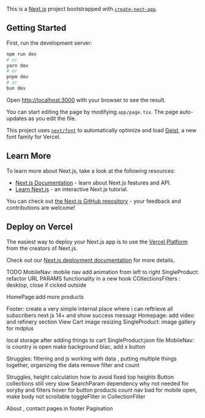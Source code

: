 This is a [Next.js](https://nextjs.org) project bootstrapped with [`create-next-app`](https://nextjs.org/docs/app/api-reference/cli/create-next-app).

## Getting Started

First, run the development server:

```bash
npm run dev
# or
yarn dev
# or
pnpm dev
# or
bun dev
```

Open [http://localhost:3000](http://localhost:3000) with your browser to see the result.

You can start editing the page by modifying `app/page.tsx`. The page auto-updates as you edit the file.

This project uses [`next/font`](https://nextjs.org/docs/app/building-your-application/optimizing/fonts) to automatically optimize and load [Geist](https://vercel.com/font), a new font family for Vercel.

## Learn More

To learn more about Next.js, take a look at the following resources:

- [Next.js Documentation](https://nextjs.org/docs) - learn about Next.js features and API.
- [Learn Next.js](https://nextjs.org/learn) - an interactive Next.js tutorial.

You can check out [the Next.js GitHub repository](https://github.com/vercel/next.js) - your feedback and contributions are welcome!

## Deploy on Vercel

The easiest way to deploy your Next.js app is to use the [Vercel Platform](https://vercel.com/new?utm_medium=default-template&filter=next.js&utm_source=create-next-app&utm_campaign=create-next-app-readme) from the creators of Next.js.

Check out our [Next.js deployment documentation](https://nextjs.org/docs/app/building-your-application/deploying) for more details.

TODO
MobileNav: mobile nav add animation from left to right
SingleProduct: refactor URL PARAMS functionality in a new hook 
COllectionsFilters : desktop, close if cicked outside  
 
HomePage:add more products
 
Footer: create a very simple internal place where i can reftrieve all subscribers next js 14+ and show success messagr
Homepage: add video and refinery section
View Cart image resizing
SingleProduct: image gallery for mdplus 


local storage after adding things to cart
SingleProduct:json file
MobileNav: is country is open make background blac, add x button
 
Struggles: filtering and js working with data , putting multiple things together, organizing the data
remove filter and count

Struggles, height calculation how to avoid fixed top heights
Button collections still very slow
SearchParam dependency why not needed for soryby and filters
hover for button
products count
nav bad for mobile open, make body not scrollable toggleFilter in CollectionFilter

About , contact pages in footer
Pagination